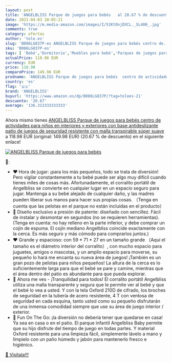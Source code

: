 ```yaml
---
layout: post
title: 'ANGELBLISS Parque de juegos para bebés   al 20.67 % de descuento'
date: 2021-04-03 10:05:21
image: 'https://m.media-amazon.com/images/I/51KtOnjDXCL._SL400_.jpg'
comments: true
category: ofertas
author: 'tole.es'
slug: 'B086LG837P-es ANGELBLISS Parque de juegos para bebés centro de...'
sku: 'B086LG837P-es'
tags: [ 'Bebé','Dormitorio','Muebles para bebé','Parques de juegos para bebé','angelbliss','bebés', ]
actualPrice: 118.98 EUR
currency: EUR
price: 118.98
comparePrice: 149.98 EUR
prodname: 'ANGELBLISS Parque de juegos para bebés  centro de actividades para niños en interiores y exteriores con base antideslizante  patio de juegos de seguridad resistente con malla transpirable súper suave'
country: 'es'
flag: '🇪🇸'
brand: 'ANGELBLISS'
buyurl: 'https://www.amazon.es/dp/B086LG837P/?tag=tolees-21'
descuento: '20.67'
average: '136.313333333333'
---
```


Ahora mismo tienes [ANGELBLISS Parque de juegos para bebés  centro de actividades para niños en interiores y exteriores con base antideslizante  patio de juegos de seguridad resistente con malla transpirable súper suave](https://www.amazon.es/dp/B086LG837P/?tag=tolees-21) a 118.98 EUR (original: 149.98 EUR) (20.67 %  de descuento) en el siguiente enlace!

[![ANGELBLISS Parque de juegos para bebés  ](https://m.media-amazon.com/images/I/51KtOnjDXCL._SL400_.jpg)](https://www.amazon.es/dp/B086LG837P/?tag=tolees-21)

🔎:

- ❤️ Hora de jugar: ¡para los más pequeños, todo se trata de diversión! Pero vigilar constantemente a tu bebé puede ser algo muy difícil cuando tienes miles de cosas más. Afortunadamente, el corralito portátil de Angelbliss se convierte en cualquier lugar en un espacio seguro para jugar. Mantenga a su bebé alejado de cualquier daño, y las madres pueden liberar sus manos para hacer sus propias cosas. （Tenga en cuenta que las pelotas en el parque no están incluidas en el producto）
- 💛 Diseño exclusivo a presión de patente: diseñado con sencillez. Fácil de instalar y desmontar en segundos (no se requieren herramientas). (Tenga en cuenta: no hay relleno en la parte inferior, y debe comprar un cojín de espuma. El cojín mediano Angelbliss coincide exactamente con la cerca. Es más seguro y más cómodo para comprarlos juntos.)
- ❤️ Grande y espacioso: con 59 * 71 * 27 en un tamaño grande （Aquí el tamaño es el diámetro interior del corralito）, con mucho espacio para juguetes, amigos o mascotas, y un amplio espacio para moverse, su pequeño lo hará me encanta su nueva área de juegos! ¡También es un gran pozo de pelotas para niños pequeños! La altura de la cerca es lo suficientemente larga para que el bebé se pare y camine, mientras que el área dentro del patio es abundante para que pueda explorar.
- 💛 Ahora me ves - ¡Tranquilidad para todos! El corralito portátil Angelbliss utiliza una malla transparente y segura que le permite ver al bebé y que el bebé lo vea a usted. Y con la tela Oxford 210D de cifrado, los broches de seguridad en la tubería de acero resistente, 4 T con ventosa de seguridad en cada esquina, tanto usted como su pequeño disfrutarán de una inmensa comodidad siempre que use su área de juego interior / exterior.
- 💙 Fun On The Go: ¡la diversión no debería tener que quedarse en casa! Ya sea en casa o en el patio. El parque infantil Angelbliss Baby permite que su hijo disfrute del tiempo de juego en todas partes. Y material Oxford resistente para una limpieza fácil, simplemente lávelo a mano y límpielo con un paño húmedo y jabón para mantenerlo fresco e higiénico.

[🛒 Visítala!!!](https://www.amazon.es/dp/B086LG837P/?tag=tolees-21)
